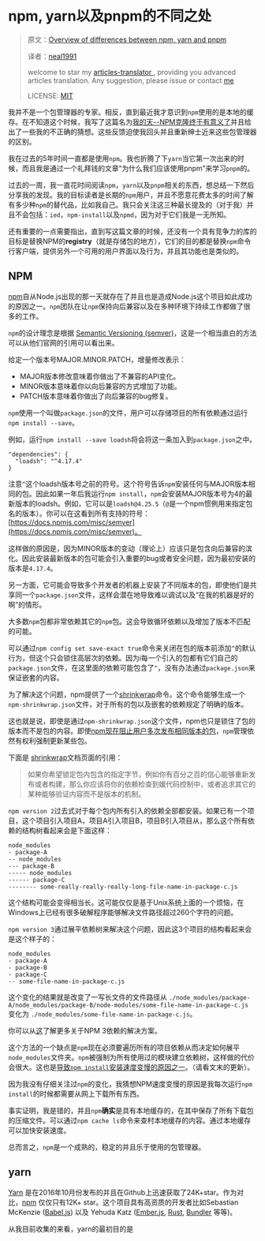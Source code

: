 # npm, yarn以及pnpm的不同之处

> 原文：[Overview of differences between npm, yarn and pnpm](https://hackernoon.com/understanding-differences-between-npm-yarn-and-pnpm-31bb6b0c87b3)
>
> 译者：[neal1991](https://github.com/neal1991)
>
> welcome to star my [articles-translator ](https://github.com/neal1991), providing you advanced articles translation. Any suggestion, please issue or contact [me](mailto:bing@stu.ecnu.edu.cn)
>
> LICENSE: [MIT](https://opensource.org/licenses/MIT)

我并不是一个包管理器的专家。相反，直到最近我才意识到`npm`使用的是本地的缓存。在不知道这个时候，我写了这篇名为[我的天--NPM克隆终于有意义了](https://medium.com/@akras14/omg-npm-clone-that-finally-makes-sense-3478588879)并且给出了一些我的不正确的猜想。这些反馈迫使我回头并且重新绅士近来这些包管理器的区别。

我在过去的5年时间一直都是使用`npm`。我也折腾了下`yarn`当它第一次出来的时候，而且我是通过一个礼拜钱的文章“为什么我们应该使用pnpm”来学习`pnpm`的。

过去的一周，我一直花时间阅读`npm`，`yarn`以及`pnpm`相关的东西，想总结一下然后分享我的发现。我的目标读者是长期的`npm`用户，并且不愿意花费太多的时间了解有多少种`npm`的替代品，比如我自己。我只会关注这三种最长提及的（对于我）并且不会包括：`ied`，`npm-install`以及`npmd`，因为对于它们我是一无所知。

还有重要的一点需要指出，直到写这篇文章的时候，还没有一个具有竞争力的库的目标是替换NPM的**registry**（就是存储包的地方），它们的目的都是替换`npm`命令行客户端，提供另外一个可用的用户界面以及行为，并且其功能也是类似的。

## NPM

[npm](https://github.com/npm/npm)自从Node.js出现的那一天就存在了并且也是造成Node.js这个项目如此成功的原因之一。`npm`团队在让`npm`保持向后兼容以及在多种环境下持续工作都做了很多的工作。

`npm`的设计理念是根据 [Semantic Versioning (semver)](http://semver.org/)，这是一个相当直白的方法可以从他们官网的引用可以看出来。

给定一个版本号MAJOR.MINOR.PATCH，增量修改表示：

- MAJOR版本修改意味着你做出了不兼容的API变化。
- MINOR版本意味着你以向后兼容的方式增加了功能。
- PATCH版本意味着你做出了向后兼容的bug修复。

`npm`使用一个叫做`package.json`的文件，用户可以存储项目的所有依赖通过运行`npm install --save`。

例如，运行`npm install --save loadsh`将会将这一条加入到`package.json`之中。

```
"dependencies": {
  "loadsh": "^4.17.4"
}
```

注意`^`这个loadsh版本号之前的符号。这个符号告诉`npm`安装任何与MAJOR版本相同的包。因此如果一年后我运行`npm install`，`npm`会安装MAJOR版本号为4的最新版本的loadsh。例如，它可以是`loadsh@4.25.5`（`@`是一个npm惯例用来指定包名的版本）。你可以在这看到所有支持的符号： [https://docs.npmjs.com/misc/semver](https://docs.npmjs.com/misc/semver)。

这样做的原因是，因为MINOR版本的变动（理论上）应该只是包含向后兼容的滨化。因此安装最新版本的包可能会引入重要的bug或者安全问题，因为最初安装的版本是`4.17.4`。

另一方面，它可能会导致多个开发者的机器上安装了不同版本的包，即使他们是共享同一个`package.json`文件，这样会潜在地导致难以调试以及“在我的机器是好的啊”的情形。

大多数`npm`包都非常依赖其它的`npm`包。这会导致循环依赖以及增加了版本不匹配的可能。

可以通过`npm config set save-exact true`命令来关闭在包的版本前添加`^`的默认行为，但这个只会锁住高层次的依赖。因为i每一个引入的包都有它们自己的`package.json`文件，在这里面的依赖可能包含了`^`，没有办法通过`package.json`来保证嵌套的内容。

为了解决这个问题，npm提供了一个[shrinkwrap](https://docs.npmjs.com/cli/shrinkwrap)命令。这个命令能够生成一个`npm-shrinkwrap.json`文件，对于所有的包以及嵌套的依赖规定了明确的版本。

这也就是说，即使是通过`npm-shrinkwrap.json`这个文件，npm也只是锁住了包的版本而不是包的内容。即使[npm现在阻止用户多次发布相同版本的包](http://blog.npmjs.org/post/77758351673/no-more-npm-publish-f)，`npm`管理依然有权利强制更新某些包。

下面是 [shrinkwrap](https://docs.npmjs.com/cli/shrinkwrap)文档页面的引用：

>如果你希望锁定包内包含的指定字节，例如你有百分之百的信心能够重新发布或者构建，那么你应该将你的依赖检查到媛代码控制中，或者追求其它的某种能够验证内容而不是版本的机制。

`npm version 2`过去式对于每个包内所有引入的依赖全部都安装。如果已有一个项目，这个项目引入项目A，项目A引入项目B，项目B引入项目从，那么这个所有依赖的结构树看起来会是下面这样：

```
node_modules
- package-A
-- node_modules
--- package-B
----- node_modules
------ package-C
-------- some-really-really-really-long-file-name-in-package-c.js
```

这个结构可能会变得相当长。这可能仅仅是基于Unix系统上面的一个烦恼，在Windows上已经有很多破解程序能够解决文件路径超过260个字符的问题。

`npm version 3`通过展平依赖树来解决这个问题，因此这3个项目的结构看起来会是这个样子的：

```
node_modules
- package-A
- package-B
- package-C
-- some-file-name-in-package-c.js
```

这个变化的结果就是改变了一写长文件的文件路径从 `./node_modules/package-A/node_modules/package-B/node-modules/some-file-name-in-package-c.js` 变化为 `./node_modules/some-file-name-in-package-c.js`。

你可以从[这](https://docs.npmjs.com/how-npm-works/npm3)了解更多关于NPM 3依赖的解决方案。

这个方法的一个缺点是`npm`现在必须要遍历所有的项目依赖从而决定如何展平`node_modules`文件夹。`npm`被强制为所有使用过的模块建立依赖树，这样做的代价会很大。这也是[导致`npm install`安装速度变慢的原因之一](https://github.com/npm/npm/issues/8826)。（请看文末的更新）。

因为我没有仔细关注过`npm`的变化，我猜想NPM速度变慢的原因是我每次运行`npm install`的时候都需要从网上下载所有东西。

事实证明，我是错的，并且`npm`**确实**是具有本地缓存的，在其中保存了所有下载包的压缩文件。可以通过`npm cache ls`命令来查村本地缓存的内容。通过本地缓存可以加快安装速度。

总而言之，`npm`是一个成熟的，稳定的并且乐于使用的包管理器。

## yarn

[Yarn](https://github.com/yarnpkg/yarn) 是在2016年10月份发布的并且在Github上迅速获取了24K+star。作为对比，[npm](https://github.com/npm/npm) 仅仅只有12K+ star。这个项目具有高资质的开发者比如Sebastian McKenzie ([Babel.js](https://babeljs.io/)) 以及 Yehuda Katz ([Ember.js](https://www.emberjs.com/), [Rust](https://www.rust-lang.org/en-US/), [Bundler](http://bundler.io/) 等等)。

从我目前收集的来看，yarn的最初目的是